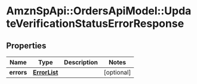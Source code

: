 # AmznSpApi::OrdersApiModel::UpdateVerificationStatusErrorResponse

## Properties
Name | Type | Description | Notes
------------ | ------------- | ------------- | -------------
**errors** | [**ErrorList**](ErrorList.md) |  | [optional] 


